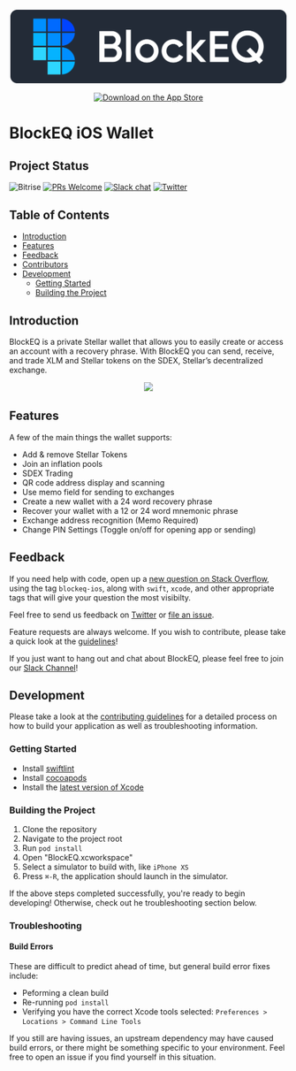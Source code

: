 
<p align="center">
  <a style="" href="https://blockeq.com/">
    <img alt="BlockEQ" title="BlockEQ" src="docs/logo.png" width="500">
  </a>
</p>

<p align="center">
  <a href="https://itunes.apple.com/us/app/blockeq/id1398109403?mt=8">
    <img alt="Download on the App Store" title="App Store" src="https://i.imgur.com/0n2zqHD.png" width="140">
  </a>
</p>

# BlockEQ iOS Wallet

## Project Status
![Bitrise](https://img.shields.io/bitrise/7be4eaf61e417b10/develop.svg?token=fqz2aV5-9h2PA5DHNG9CGg)
[![PRs Welcome](https://img.shields.io/badge/PRs-welcome-brightgreen.svg?style=flat-square)](https://makeapullrequest.com)
[![Slack chat](https://img.shields.io/badge/chat-on_slack-004FB9.svg?style=flat-square&logo=slack)](https://blockeq.slack.com)
[![Twitter](https://img.shields.io/twitter/url/https/github.com/block-equity/stellar-ios-wallet.svg?style=social)](https://twitter.com/block_eq)

## Table of Contents
- [Introduction](#introduction)
- [Features](#features)
- [Feedback](#feedback)
- [Contributors](#contributors)
- [Development](#development)
  - [Getting Started](#getting-started)
  - [Building the Project](#building-the-project)

## Introduction
BlockEQ is a private Stellar wallet that allows you to easily create or access an account with a recovery phrase. With BlockEQ you can send, receive, and trade XLM and Stellar tokens on the SDEX, Stellar’s decentralized exchange.

<p align="center">
  <img src ="https://blockeq.com/01d2b4822d66a99ac60aebf2f046b459.png" width=350>
</p>

## Features

A few of the main things the wallet supports:

* Add & remove Stellar Tokens
* Join an inflation pools
* SDEX Trading
* QR code address display and scanning
* Use memo field for sending to exchanges
* Create a new wallet with a 24 word recovery phrase
* Recover your wallet with a 12 or 24 word mnemonic phrase
* Exchange address recognition (Memo Required)
* Change PIN Settings (Toggle on/off for opening app or sending)

## Feedback

If you need help with code, open up a [new question on Stack Overflow](https://stackoverflow.com/tags/blockeq-ios), using the tag `blockeq-ios`, along with `swift`, `xcode`, and other appropriate tags that will give your question the most visibilty.

Feel free to send us feedback on [Twitter](https://twitter.com/block_eq) or [file an issue](https://github.com/block-equity/stellar-ios-wallet/issues/new). 

Feature requests are always welcome. If you wish to contribute, please take a quick look at the [guidelines](./CONTRIBUTING.md)!

If you just want to hang out and chat about BlockEQ, please feel free to join our [Slack Channel](https://blockeq.slack.com)!

## Development
Please take a look at the [contributing guidelines](./CONTRIBUTING.md) for a detailed process on how to build your application as well as troubleshooting information.

### Getting Started
* Install [swiftlint](https://github.com/realm/SwiftLint)
* Install [cocoapods](https://cocoapods.org)
* Install the [latest version of Xcode](https://developer.apple.com)

### Building the Project
1. Clone the repository
2. Navigate to the project root
3. Run `pod install`
4. Open "BlockEQ.xcworkspace"
5. Select a simulator to build with, like `iPhone XS`
6. Press `⌘-R`, the application should launch in the simulator.

If the above steps completed successfully, you're ready to begin developing! Otherwise, check out he troubleshooting section below.

### Troubleshooting

#### Build Errors
These are difficult to predict ahead of time, but general build error fixes include:
* Peforming a clean build
* Re-running `pod install`
* Verifying you have the correct Xcode tools selected: `Preferences > Locations > Command Line Tools`

If you still are having issues, an upstream dependency may have caused build errors, or there might be something specific to your environment. Feel free to open an issue if you find yourself in this situation.